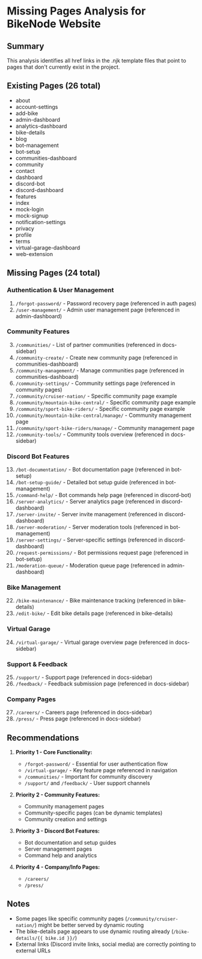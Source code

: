 # Missing Pages Analysis for BikeNode Website

## Summary
This analysis identifies all href links in the .njk template files that point to pages that don't currently exist in the project.

## Existing Pages (26 total)
- about
- account-settings
- add-bike
- admin-dashboard
- analytics-dashboard
- bike-details
- blog
- bot-management
- bot-setup
- communities-dashboard
- community
- contact
- dashboard
- discord-bot
- discord-dashboard
- features
- index
- mock-login
- mock-signup
- notification-settings
- privacy
- profile
- terms
- virtual-garage-dashboard
- web-extension

## Missing Pages (24 total)

### Authentication & User Management
1. `/forgot-password/` - Password recovery page (referenced in auth pages)
2. `/user-management/` - Admin user management page (referenced in admin-dashboard)

### Community Features
3. `/communities/` - List of partner communities (referenced in docs-sidebar)
4. `/community-create/` - Create new community page (referenced in communities-dashboard)
5. `/community-management/` - Manage communities page (referenced in communities-dashboard)
6. `/community-settings/` - Community settings page (referenced in community pages)
7. `/community/cruiser-nation/` - Specific community page example
8. `/community/mountain-bike-central/` - Specific community page example
9. `/community/sport-bike-riders/` - Specific community page example
10. `/community/mountain-bike-central/manage/` - Community management page
11. `/community/sport-bike-riders/manage/` - Community management page
12. `/community-tools/` - Community tools overview (referenced in docs-sidebar)

### Discord Bot Features
13. `/bot-documentation/` - Bot documentation page (referenced in bot-setup)
14. `/bot-setup-guide/` - Detailed bot setup guide (referenced in bot-management)
15. `/command-help/` - Bot commands help page (referenced in discord-bot)
16. `/server-analytics/` - Server analytics page (referenced in discord-dashboard)
17. `/server-invite/` - Server invite management (referenced in discord-dashboard)
18. `/server-moderation/` - Server moderation tools (referenced in bot-management)
19. `/server-settings/` - Server-specific settings (referenced in discord-dashboard)
20. `/request-permissions/` - Bot permissions request page (referenced in bot-setup)
21. `/moderation-queue/` - Moderation queue page (referenced in admin-dashboard)

### Bike Management
22. `/bike-maintenance/` - Bike maintenance tracking (referenced in bike-details)
23. `/edit-bike/` - Edit bike details page (referenced in bike-details)

### Virtual Garage
24. `/virtual-garage/` - Virtual garage overview page (referenced in docs-sidebar)

### Support & Feedback
25. `/support/` - Support page (referenced in docs-sidebar)
26. `/feedback/` - Feedback submission page (referenced in docs-sidebar)

### Company Pages
27. `/careers/` - Careers page (referenced in docs-sidebar)
28. `/press/` - Press page (referenced in docs-sidebar)

## Recommendations

1. **Priority 1 - Core Functionality:**
   - `/forgot-password/` - Essential for user authentication flow
   - `/virtual-garage/` - Key feature page referenced in navigation
   - `/communities/` - Important for community discovery
   - `/support/` and `/feedback/` - User support channels

2. **Priority 2 - Community Features:**
   - Community management pages
   - Community-specific pages (can be dynamic templates)
   - Community creation and settings

3. **Priority 3 - Discord Bot Features:**
   - Bot documentation and setup guides
   - Server management pages
   - Command help and analytics

4. **Priority 4 - Company/Info Pages:**
   - `/careers/`
   - `/press/`

## Notes
- Some pages like specific community pages (`/community/cruiser-nation/`) might be better served by dynamic routing
- The bike-details page appears to use dynamic routing already (`/bike-details/{{ bike.id }}/`)
- External links (Discord invite links, social media) are correctly pointing to external URLs